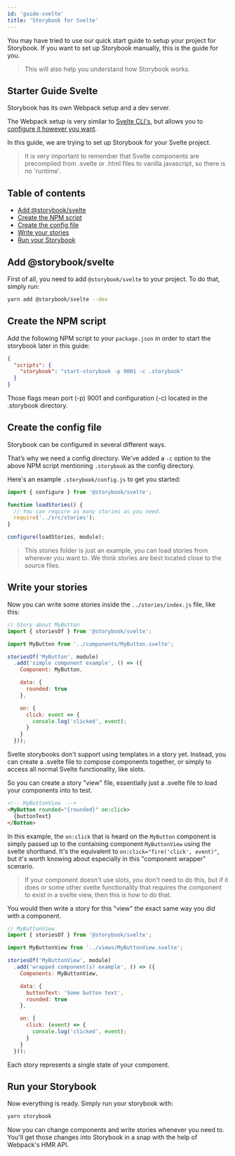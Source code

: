 ```yaml
---
id: 'guide-svelte'
title: 'Storybook for Svelte'
---
```


You may have tried to use our quick start guide to setup your project for Storybook. If you want to set up Storybook manually, this is the guide for you.

> This will also help you understand how Storybook works.

## Starter Guide Svelte

Storybook has its own Webpack setup and a dev server.

The Webpack setup is very similar to [Svelte CLI's](https://github.com/sveltejs/svelte-cli), but allows you to [configure it however you want](/configurations/custom-webpack-config/).

In this guide, we are trying to set up Storybook for your Svelte project.

> It is very important to remember that Svelte components are precompiled from
.svelte or .html files to vanilla javascript, so there is no 'runtime'.

## Table of contents

-   [Add @storybook/svelte](#add-storybooksvelte)
-   [Create the NPM script](#create-the-npm-script)
-   [Create the config file](#create-the-config-file)
-   [Write your stories](#write-your-stories)
-   [Run your Storybook](#run-your-storybook)

## Add @storybook/svelte

First of all, you need to add `@storybook/svelte` to your project. To do that, simply run:

```sh
yarn add @storybook/svelte --dev
```

## Create the NPM script

Add the following NPM script to your `package.json` in order to start the storybook later in this guide:

```json
{
  "scripts": {
    "storybook": "start-storybook -p 9001 -c .storybook"
  }
}
```

Those flags mean port (-p) 9001 and configuration (-c) located in the .storybook directory.

## Create the config file

Storybook can be configured in several different ways.

That’s why we need a config directory. We've added a `-c` option to the above NPM script mentioning `.storybook` as the config directory.

Here's an example `.storybook/config.js` to get you started:

```js
import { configure } from '@storybook/svelte';

function loadStories() {
  // You can require as many stories as you need.
  require('../src/stories');
}

configure(loadStories, module);
```

> This stories folder is just an example, you can load stories from wherever you want to.
> We think stories are best located close to the source files.

## Write your stories

Now you can write some stories inside the `../stories/index.js` file, like this:

```js
// Story about MyButton
import { storiesOf } from '@storybook/svelte';

import MyButton from '../components/MyButton.svelte';

storiesOf('MyButton', module)
  .add('simple component example', () => ({
    Component: MyButton,

    data: {
      rounded: true
    },

    on: {
      click: event => {
        console.log('clicked', event);
      }
    }
  }));
```

Svelte storybooks don't support using templates in a story yet. Instead,
you can create a .svelte file to compose components together, or simply to access
all normal Svelte functionality, like slots.

So you can create a story "view" file, essentially just a .svelte file to load
your components into to test.

```html
<!-- MyButtonView  -->
<MyButton rounded="{rounded}" on:click>
  {buttonText}
</Button>
```

In this example, the `on:click` that is heard on the `MyButton` component is
simply passed up to the containing component `MyButtonView` using the svelte
shorthand. It's the equivalent to `on:click="fire('click', event)"`, but it's
worth knowing about especially in this "component wrapper" scenario.

> If your component doesn't use slots, you don't need to do this, but if it does
or some other svelte functionality that requires the component to exist in a svelte
view, then this is how to do that.

You would then write a story for this "view" the exact same way you did with a component.

```js
// MyButtonView
import { storiesOf } from '@storybook/svelte';

import MyButtonView from '../views/MyButtonView.svelte';

storiesOf('MyButtonView', module)
  .add('wrapped component(s) example', () => ({
    Components: MyButtonView,

    data: {
      buttonText: 'Some button text',
      rounded: true
    },

    on: {
      click: (event) => {
        console.log('clicked', event);
      }
    }
  }));
```

Each story represents a single state of your component.

## Run your Storybook

Now everything is ready. Simply run your storybook with:

```sh
yarn storybook
```

Now you can change components and write stories whenever you need to.
You'll get those changes into Storybook in a snap with the help of Webpack's HMR API.
